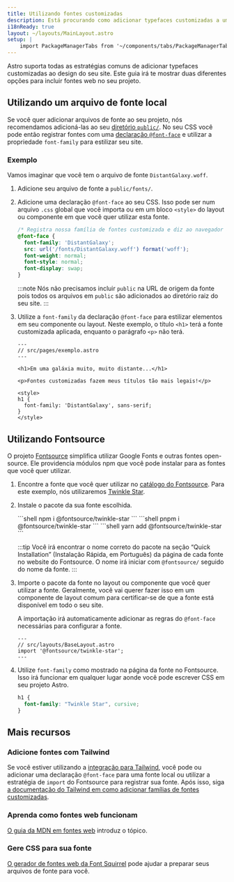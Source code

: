 ```yaml
---
title: Utilizando fontes customizadas
description: Está procurando como adicionar typefaces customizadas a um website Astro? Utilize Google Fonts com Fontsource ou adicione uma fonte de sua escolha.
i18nReady: true
layout: ~/layouts/MainLayout.astro
setup: |
    import PackageManagerTabs from '~/components/tabs/PackageManagerTabs.astro';
---
```



Astro suporta todas as estratégias comuns de adicionar typefaces customizadas ao design do seu site. Este guia irá te mostrar duas diferentes opções para incluir fontes web no seu projeto.

## Utilizando um arquivo de fonte local

Se você quer adicionar arquivos de fonte ao seu projeto, nós recomendamos adicioná-las ao seu [diretório `public/`](/pt-br/core-concepts/project-structure/#public). No seu CSS você pode então registrar fontes com uma [declaração `@font-face`](https://developer.mozilla.org/pt-BR/docs/Web/CSS/@font-face) e utilizar a propriedade `font-family` para estilizar seu site.

### Exemplo

Vamos imaginar que você tem o arquivo de fonte `DistantGalaxy.woff`.

1. Adicione seu arquivo de fonte a `public/fonts/`.

2. Adicione uma declaração `@font-face` ao seu CSS. Isso pode ser num arquivo `.css` global que você importa ou em um bloco `<style>` do layout ou componente em que você quer utilizar esta fonte.

    ```css
    /* Registra nossa família de fontes customizada e diz ao navegador aonde encontrá-la. */
    @font-face {
      font-family: 'DistantGalaxy';
      src: url('/fonts/DistantGalaxy.woff') format('woff');
      font-weight: normal;
      font-style: normal;
      font-display: swap;
    }
    ```

    :::note
    Nós não precisamos incluir `public` na URL de origem da fonte pois todos os arquivos em `public` são adicionados ao diretório raiz do seu site.
    :::

3. Utilize a `font-family` da declaração `@font-face` para estilizar elementos em seu componente ou layout. Neste exemplo, o título `<h1>` terá a fonte customizada aplicada, enquanto o parágrafo `<p>` não terá.

    ```astro {10-12}
    ---
    // src/pages/exemplo.astro
    ---

    <h1>Em uma galáxia muito, muito distante...</h1>

    <p>Fontes customizadas fazem meus títulos tão mais legais!</p>

    <style>
    h1 {
      font-family: 'DistantGalaxy', sans-serif;
    }
    </style>
    ```

## Utilizando Fontsource

O projeto [Fontsource](https://fontsource.org/) simplifica utilizar Google Fonts e outras fontes open-source. Ele providencia módulos npm que você pode instalar para as fontes que você quer utilizar.

1. Encontre a fonte que você quer utilizar no [catálogo do Fontsource](https://fontsource.org/fonts). Para este exemplo, nós utilizaremos [Twinkle Star](https://fontsource.org/fonts/twinkle-star).

2. Instale o pacote da sua fonte escolhida.

    <PackageManagerTabs>
      <Fragment slot="npm">
      ```shell
      npm i @fontsource/twinkle-star
      ```
      </Fragment>
      <Fragment slot="pnpm">
      ```shell
      pnpm i @fontsource/twinkle-star
      ```
      </Fragment>
      <Fragment slot="yarn">
      ```shell
      yarn add @fontsource/twinkle-star
      ```
      </Fragment>
    </PackageManagerTabs>

    :::tip
    Você irá encontrar o nome correto do pacote na seção “Quick Installation” (Instalação Rápida, em Português) da página de cada fonte no website do Fontsource. O nome irá iniciar com `@fontsource/` seguido do nome da fonte.
    :::

3. Importe o pacote da fonte no layout ou componente que você quer utilizar a fonte. Geralmente, você vai querer fazer isso em um componente de layout comum para certificar-se de que a fonte está disponível em todo o seu site.

    A importação irá automaticamente adicionar as regras do `@font-face` necessárias para configurar a fonte.

    ```astro
    ---
    // src/layouts/BaseLayout.astro
    import '@fontsource/twinkle-star';
    ---
    ```

4. Utilize `font-family` como mostrado na página da fonte no Fontsource. Isso irá funcionar em qualquer lugar aonde você pode escrever CSS em seu projeto Astro.

    ```css
    h1 {
      font-family: "Twinkle Star", cursive;
    }
    ```

## Mais recursos

### Adicione fontes com Tailwind

Se você estiver utilizando a [integração para Tailwind](/pt-br/guides/integrations-guide/tailwind/), você pode ou adicionar uma declaração `@font-face` para uma fonte local ou utilizar a estratégia de `import` do Fontsource para registrar sua fonte. Após isso, siga [a documentação do Tailwind em como adicionar famílias de fontes customizadas](https://tailwindcss.com/docs/font-family#using-custom-values).

### Aprenda como fontes web funcionam

[O guia da MDN em fontes web](https://developer.mozilla.org/en-US/docs/Learn/CSS/Styling_text/Web_fonts) introduz o tópico.

### Gere CSS para sua fonte

[O gerador de fontes web da Font Squirrel](https://www.fontsquirrel.com/tools/webfont-generator) pode ajudar a preparar seus arquivos de fonte para você.
